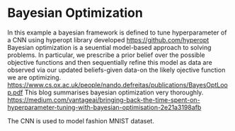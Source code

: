 # Bayesian Optimization
In this example a bayesian framework is defined to tune hyperparameter of a CNN using hyperopt library developed https://github.com/hyperopt
Bayesian optimization is a seuential model-based approach to solving problems. In particular, we prescribe a prior belief over the possible objective functions and then sequentially refine this model as data are observed via our updated beliefs-given data-on the likely ojective function we are optimizing.
https://www.cs.ox.ac.uk/people/nando.defreitas/publications/BayesOptLoop.pdf
This blog summarises bayesian optimization very thoroughly.
https://medium.com/vantageai/bringing-back-the-time-spent-on-hyperparameter-tuning-with-bayesian-optimisation-2e21a3198afb

The CNN is used to model fashion MNIST dataset.
